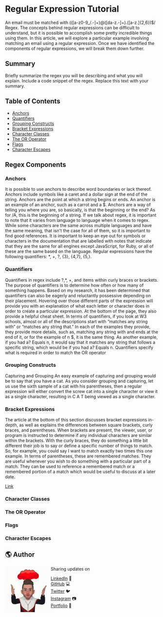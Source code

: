 # Regular Expression Tutorial

An email must be matched with (([a-z0-9_/.-]+)@([da-z\.-]+)\.([a-z\.]{2,6})$/ Regex. The concepts behind regular expressions can be difficult to understand, but it is possible to accomplish some pretty incredible things using them. In this article, we will explore a particular example involving matching an email using a regular expression. Once we have identified the components of regular expressions, we will break them down further.

## Summary

Briefly summarize the regex you will be describing and what you will explain. Include a code snippet of the regex. Replace this text with your summary.

## Table of Contents

- [Anchors](#anchors)
- [Quantifiers](#quantifiers)
- [Grouping Constructs](#grouping-constructs)
- [Bracket Expressions](#bracket-expressions)
- [Character Classes](#character-classes)
- [The OR Operator](#the-or-operator)
- [Flags](#flags)
- [Character Escapes](#character-escapes)

## Regex Components

### Anchors
It is possible to use anchors to describe word boundaries or lack thereof. Anchors include symbols like a caret and a dollar sign at the end of the string. Anchors are the point at which a string begins or ends. An anchor is an example of an anchor, such as a carrot and a $. Anchors are a way of telling you where you are, so basically, is that the beginning or the end? As for /A, this is the beginning of a string. If we talk about regex, it is important to note that it varies from language to language when it comes to regex. While some characters are the same across multiple languages and have the same meaning, that isn't the case for all of them, so it is important to find good references. It is important to keep an eye out for symbols or characters in the documentation that are labelled with notes that indicate that they are the same for all engines except JavaScript, for Ruby, or all of these are the same based on the language. Regular expressions have the following quantifiers: *, +, ?, {3}, {4,7}, {5,}.

### Quantifiers
Quantifiers in regex include ?,*, +, and items within curly braces or brackets. The purpose of quantifiers is to determine how often or how many of something happens. Based on my research, it has been determined that quantifiers can also be eagerly and reluctantly possessive depending on their placement. Hovering over those different parts of the expression will provide you with an explanation of what each letter or character does in order to create a particular expression. At the bottom of the page, they also provide a helpful cheat sheet. In terms of quantifiers, if you look at W3 schools, almost or all of the descriptions start with “matches any string with” or “matches any string that.” In each of the examples they provide, they provide more details, such as, matching any string with and ends at the end of it, or for the example of n $, it is the same thing. As another example, if you had a? Equals n, it would say that it matches any string that follows a specific string, which would be if you had a? Equals n. Quantifiers specify what is required in order to match the OR operator

### Grouping Constructs
Capturing and Grouping An easy example of capturing and grouping would be to say that you have a cat. As you consider grouping and capturing, let us use the sixth sample of a cat with his parentheses, then a regular expression will either convert the screw cat into a single character or view it as a single character, resulting in C A T being viewed as a single character.

### Bracket Expressions
The article at the bottom of this section discusses bracket expressions in-depth, as well as explains the differences between square brackets, curly braces, and parentheses. When brackets are present, the viewer, user, or program is instructed to determine if any individual characters are similar within the brackets. With the curly braces, they do something a little bit different their job is to say or define a specific number of things to match. So, for example, you could say I want to match exactly two times this one example. In terms of parentheses, these are remembered matches. They are useful whenever you wish to do something with a particular part of a match. They can be used to reference a remembered match or a remembered portion of a match which would be useful to discuss at a later date.

<a href="https://javascript.plainenglish.io/regular-expressions-brackets-f2d6f69ffe13 https://javascript.plainenglish.io/regular-expressions-brackets-f2d6f69ffe13">Link</a>

### Character Classes

### The OR Operator

### Flags

### Character Escapes

## 🌎 Author
<img align="left" width="150" height="150" src="Icon.gif">
Sharing updates on

<a href="https://www.linkedin.com/in/vimukthi-gunasekara/">LinkedIn</a> 💼 </br>
<a href="https://github.com/VimukthiGunasekara">GitHub</a> 💻 </br>
<a href="https://twitter.com/Vimu_Gunasekara">Twitter</a> 🐦 </br>
<a href="https://www.instagram.com/vimukthi_gunasekaraa/">Instagram</a> 📷 </br>
<a href="https://vimukthigunasekara.github.io/react-portfolio/">Portfolio</a> 🧔 </br>


